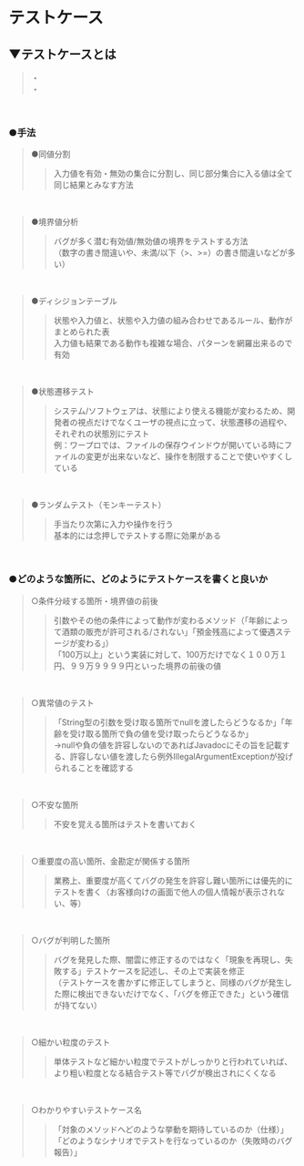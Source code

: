 # テストケース

## ▼テストケースとは
>・<br>
>・<br>
<br>

### ●手法
>●同値分割<br>
>>入力値を有効・無効の集合に分割し、同じ部分集合に入る値は全て同じ結果とみなす方法<br>
<br>

>●境界値分析<br>
>>バグが多く潜む有効値/無効値の境界をテストする方法<br>
>>（数字の書き間違いや、未満/以下（>、>=）の書き間違いなどが多い）<br>
<br>

>●ディシジョンテーブル<br>
>>状態や入力値と、状態や入力値の組み合わせであるルール、動作がまとめられた表<br>
>>入力値も結果である動作も複雑な場合、パターンを網羅出来るので有効
<br>

>●状態遷移テスト<br>
>>システム/ソフトウェアは、状態により使える機能が変わるため、開発者の視点だけでなくユーザの視点に立って、状態遷移の過程や、それぞれの状態別にテスト<br>
>>例：ワープロでは、ファイルの保存ウインドウが開いている時にファイルの変更が出来ないなど、操作を制限することで使いやすくしている<br>
<br>

>●ランダムテスト（モンキーテスト）<br>
>>手当たり次第に入力や操作を行う<br>
>>基本的には念押しでテストする際に効果がある<br>
<br>


### ●どのような箇所に、どのようにテストケースを書くと良いか
>○条件分岐する箇所・境界値の前後<br>
>>引数やその他の条件によって動作が変わるメソッド（「年齢によって酒類の販売が許可される/されない」「預金残高によって優遇ステージが変わる」）<br>
>>「100万以上」という実装に対して、100万だけでなく１００万１円、９９万９９９９円といった境界の前後の値<br>
<br>

>○異常値のテスト<br>
>>「String型の引数を受け取る箇所でnullを渡したらどうなるか」「年齢を受け取る箇所で負の値を受け取ったらどうなるか」<br>
>>→nullや負の値を許容しないのであればJavadocにその旨を記載する、許容しない値を渡したら例外IllegalArgumentExceptionが投げられることを確認する<br>
<br>

>○不安な箇所<br>
>>不安を覚える箇所はテストを書いておく<br>
<br>

>○重要度の高い箇所、金勘定が関係する箇所<br>
>>業務上、重要度が高くてバグの発生を許容し難い箇所には優先的にテストを書く（お客様向けの画面で他人の個人情報が表示されない、等）<br>
<br>

>○バグが判明した箇所<br>
>>バグを発見した際、闇雲に修正するのではなく「現象を再現し、失敗する」テストケースを記述し、その上で実装を修正<br>
>>（テストケースを書かずに修正してしまうと、同様のバグが発生した際に検出できないだけでなく、「バグを修正できた」という確信が持てない）
<br>

>○細かい粒度のテスト<br>
>>単体テストなど細かい粒度でテストがしっかりと行われていれば、より粗い粒度となる結合テスト等でバグが検出されにくくなる<br>
<br>

>○わかりやすいテストケース名<br>
>>「対象のメソッドへどのような挙動を期待しているのか（仕様）」「どのようなシナリオでテストを行なっているのか（失敗時のバグ報告）」<br>
<br>

